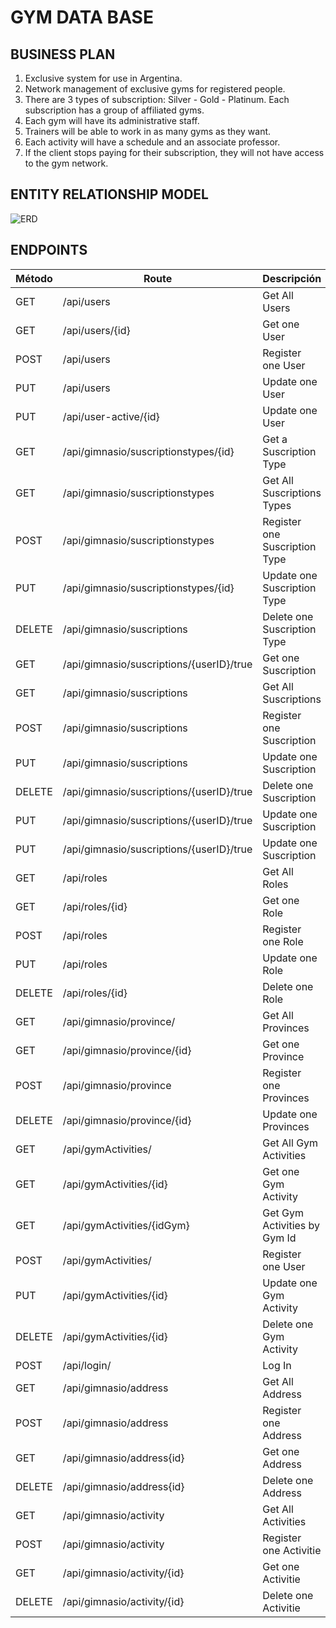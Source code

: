 # GYM DATA BASE

## BUSINESS PLAN

1. Exclusive system for use in Argentina.
1. Network management of exclusive gyms for registered people.
1. There are 3 types of subscription: Silver - Gold - Platinum. Each subscription has a group of affiliated gyms.
1. Each gym will have its administrative staff.
1. Trainers will be able to work in as many gyms as they want.
1. Each activity will have a schedule and an associate professor.
1. If the client stops paying for their subscription, they will not have access to the gym network.



## ENTITY RELATIONSHIP MODEL

![ERD](https://github.com/GabRom98/Proyecto_RedGimnasios/assets/101473902/1efa8a6e-8ea8-4473-9845-b488e13b1106)



## ENDPOINTS

| Método   |   Route                                          | Descripción                                                   |
|----------|--------------------------------------------------|---------------------------------------------------------------|
| GET      |  /api/users                                      | Get All Users                                                 |
| GET      |  /api/users/{id}                                 | Get one User                                                  |
| POST     |  /api/users                                      | Register one User                                             |
| PUT      |  /api/users                                      | Update one User                                               |
| PUT      |  /api/user-active/{id}                           | Update one User                                               |
| GET      |  /api/gimnasio/suscriptionstypes/{id}            | Get a Suscription Type                                        |
| GET      |  /api/gimnasio/suscriptionstypes                 | Get All Suscriptions Types                                    |
| POST     |  /api/gimnasio/suscriptionstypes                 | Register one Suscription Type                                 |
| PUT      |  /api/gimnasio/suscriptionstypes/{id}            | Update one Suscription Type                                   |
| DELETE   |  /api/gimnasio/suscriptions                      | Delete one Suscription Type                                   |
| GET      |  /api/gimnasio/suscriptions/{userID}/true        | Get one Suscription                                           |
| GET      |  /api/gimnasio/suscriptions                      | Get All Suscriptions                                          |
| POST     |  /api/gimnasio/suscriptions                      | Register one Suscription                                      |
| PUT      |  /api/gimnasio/suscriptions                      | Update one Suscription                                        |
| DELETE   |  /api/gimnasio/suscriptions/{userID}/true        | Delete one Suscription                                        |
| PUT      |  /api/gimnasio/suscriptions/{userID}/true        | Update one Suscription                                        |
| PUT      |  /api/gimnasio/suscriptions/{userID}/true        | Update one Suscription                                        |
| GET      |  /api/roles                                      | Get All Roles                                                 |
| GET      |  /api/roles/{id}                                 | Get one Role                                                  |
| POST     |  /api/roles                                      | Register one Role                                             |
| PUT      |  /api/roles                                      | Update one Role                                               |
| DELETE   |  /api/roles/{id}                                 | Delete one Role                                               |
| GET      |  /api/gimnasio/province/                         | Get All Provinces                                             |
| GET      |  /api/gimnasio/province/{id}                     | Get one Province                                              |
| POST     |  /api/gimnasio/province                          | Register one Provinces                                        |
| DELETE   |  /api/gimnasio/province/{id}                     | Update one Provinces                                          |
| GET      |  /api/gymActivities/                             | Get All Gym Activities                                        |
| GET      |  /api/gymActivities/{id}                         | Get one Gym Activity                                          |
| GET      |  /api/gymActivities/{idGym}                      | Get Gym Activities by Gym Id                                  |
| POST     |  /api/gymActivities/                             | Register one User                                             |
| PUT      |  /api/gymActivities/{id}                         | Update one Gym Activity                                       |
| DELETE   |  /api/gymActivities/{id}                         | Delete one Gym Activity                                       |
| POST     |  /api/login/                                     | Log In                                                        |
| GET      |  /api/gimnasio/address                           | Get All Address                                               |
| POST     |  /api/gimnasio/address                           | Register one Address                                          |
| GET      |  /api/gimnasio/address{id}                       | Get one Address                                               |
| DELETE   |  /api/gimnasio/address{id}                       | Delete one Address                                            |
| GET      |  /api/gimnasio/activity                          | Get All Activities                                            |
| POST     |  /api/gimnasio/activity                          | Register one Activitie                                        |
| GET      |  /api/gimnasio/activity/{id}                     | Get one Activitie                                             |
| DELETE   |  /api/gimnasio/activity/{id}                     | Delete one Activitie                                          |



